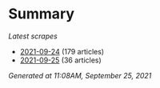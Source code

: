 # Summary
*Latest scrapes*
* [2021-09-24](https://github.com/nuuuwan/news_lk/blob/data/news_lk.2021-09-24.json) (179 articles)
* [2021-09-25](https://github.com/nuuuwan/news_lk/blob/data/news_lk.2021-09-25.json) (36 articles)

*Generated at 11:08AM, September 25, 2021*